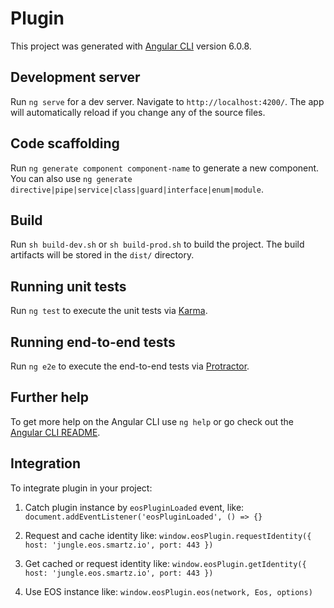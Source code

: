 # Plugin

This project was generated with [Angular CLI](https://github.com/angular/angular-cli) version 6.0.8.

## Development server

Run `ng serve` for a dev server. Navigate to `http://localhost:4200/`. The app will automatically reload if you change any of the source files.

## Code scaffolding

Run `ng generate component component-name` to generate a new component. You can also use `ng generate directive|pipe|service|class|guard|interface|enum|module`.

## Build

Run `sh build-dev.sh` or `sh build-prod.sh` to build the project. The build artifacts will be stored in the `dist/` directory.

## Running unit tests

Run `ng test` to execute the unit tests via [Karma](https://karma-runner.github.io).

## Running end-to-end tests

Run `ng e2e` to execute the end-to-end tests via [Protractor](http://www.protractortest.org/).

## Further help

To get more help on the Angular CLI use `ng help` or go check out the [Angular CLI README](https://github.com/angular/angular-cli/blob/master/README.md).

## Integration

To integrate plugin in your project:

1. Catch plugin instance by `eosPluginLoaded` event, like:
  `document.addEventListener('eosPluginLoaded', () => {}`

2. Request and cache identity like: 
  `window.eosPlugin.requestIdentity({ host: 'jungle.eos.smartz.io', port: 443 })`

3. Get cached or request identity like:
  `window.eosPlugin.getIdentity({ host: 'jungle.eos.smartz.io', port: 443 })`

4. Use EOS instance like:
  `window.eosPlugin.eos(network, Eos, options)`

